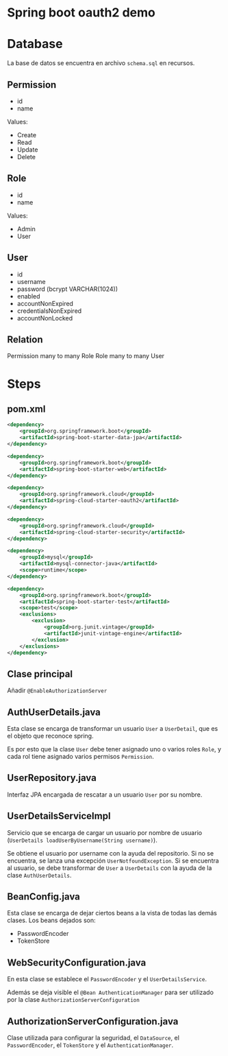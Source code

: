 # Spring boot oauth2 demo

# Database
La base de datos se encuentra en archivo ```schema.sql``` en recursos.


## Permission
- id
- name

Values:
- Create
- Read
- Update
- Delete

## Role
- id
- name

Values:
- Admin
- User

## User
- id
- username
- password (bcrypt VARCHAR(1024))
- enabled
- accountNonExpired
- credentialsNonExpired
- accountNonLocked

## Relation
Permission many to many Role
Role many to many User

# Steps

## pom.xml
```xml
<dependency>
    <groupId>org.springframework.boot</groupId>
    <artifactId>spring-boot-starter-data-jpa</artifactId>
</dependency>

<dependency>
    <groupId>org.springframework.boot</groupId>
    <artifactId>spring-boot-starter-web</artifactId>
</dependency>

<dependency>
    <groupId>org.springframework.cloud</groupId>
    <artifactId>spring-cloud-starter-oauth2</artifactId>
</dependency>

<dependency>
    <groupId>org.springframework.cloud</groupId>
    <artifactId>spring-cloud-starter-security</artifactId>
</dependency>

<dependency>
    <groupId>mysql</groupId>
    <artifactId>mysql-connector-java</artifactId>
    <scope>runtime</scope>
</dependency>

<dependency>
    <groupId>org.springframework.boot</groupId>
    <artifactId>spring-boot-starter-test</artifactId>
    <scope>test</scope>
    <exclusions>
        <exclusion>
            <groupId>org.junit.vintage</groupId>
            <artifactId>junit-vintage-engine</artifactId>
        </exclusion>
    </exclusions>
</dependency>
```

## Clase principal
Añadir ```@EnableAuthorizationServer```

## AuthUserDetails.java
Esta clase se encarga de transformar un usuario ```User``` a ```UserDetail```, que es el objeto que reconoce spring.

Es por esto que la clase ```User``` debe tener asignado uno o varios roles ```Role```, y cada rol tiene asignado varios permisos ```Permission```.


## UserRepository.java
Interfaz JPA encargada de rescatar a un usuario ```User``` por su nombre.

## UserDetailsServiceImpl
Servicio que se encarga de cargar un usuario por nombre de usuario (```UserDetails loadUserByUsername(String username)```).

Se obtiene el usuario por username con la ayuda del repositorio. Si no se encuentra, se lanza una excepción ```UserNotfoundException```. Si se encuentra al usuario, se debe transformar de ```User``` a ```UserDetails``` con la ayuda de la clase ```AuthUserDetails```. 

## BeanConfig.java
Esta clase se encarga de dejar ciertos beans a la vista de todas las demás clases. Los beans dejados son:
- PasswordEncoder
- TokenStore

## WebSecurityConfiguration.java
En esta clase se establece el ```PasswordEncoder``` y el ```UserDetailsService```.

Además se deja visible el ```@Bean AuthenticationManager``` para ser utilizado por la clase ```AuthorizationServerConfiguration```

## AuthorizationServerConfiguration.java
Clase utilizada para configurar la seguridad, el ```DataSource```, el ```PasswordEncoder```, el ```TokenStore``` y el ```AuthenticationManager```.


